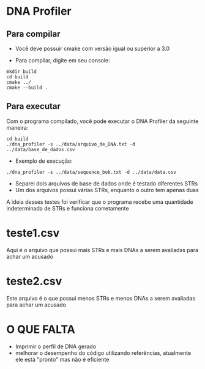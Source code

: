 # DNA Profiler

## Para compilar

- Você deve possuir cmake com versão igual ou superior a 3.0

- Para compilar, digite em seu console:

```
mkdir build
cd build
cmake ../
cmake --build .
```

## Para executar

Com o programa compilado, você pode executar o DNA Profiler da seguinte maneira:
 
```
cd build
./dna_profiler -s ../data/arquivo_de_DNA.txt -d ../data/base_de_dados.csv
```

- Exemplo de execução:

```
./dna_profiler -s ../data/sequence_bob.txt -d ../data/data.csv
```

- Separei dois arquivos de base de dados onde é testado diferentes STRs
- Um dos arquivos possui várias STRs, enquanto o outro tem apenas duas

A ideia desses testes foi verificar que o programa recebe uma quantidade indeterminada de STRs
e funciona corretamente

# teste1.csv
Aqui é o arquivo que possui mais STRs e mais DNAs a serem avaliadas para achar um acusado

# teste2.csv
Este arquivo é o que possui menos STRs e menos DNAs a serem avaliadas para achar um acusado

# O QUE FALTA
- Imprimir o perfil de DNA gerado
- melhorar o desempenho do código utilizando referências, atualmente ele está "pronto" mas não é eficiente
